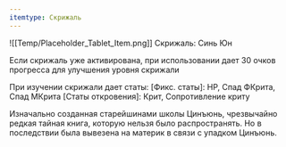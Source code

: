 ```yaml
---
itemtype: Скрижаль
---
```

![[Temp/Placeholder_Tablet_Item.png]]
Скрижаль: Синь Юн

Если скрижаль уже активирована, при использовании дает 30 очков прогресса для улучшения уровня скрижали

При изучении скрижали дает статы:
[Фикс. статы]: HP, Спад ФКрита, Спад МКрита 
[Статы откровения]: Крит, Сопротивление криту

Изначально созданная старейшинами школы Цинъюнь, чрезвычайно редкая тайная книга, которую нельзя было распространять. Но в последствии была вывезена на материк в связи с упадком Цинъюнь.
